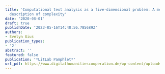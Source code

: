```yaml
---
title: 'Computational text analysis as a five-dimensional problem: A model for the
  description of complexity'
date: '2020-08-01'
draft: true
publishDate: '2023-05-16T14:40:56.785689Z'
authors:
- Evelyn Gius
publication_types:
- '2'
abstract: ''
featured: false
publication: '*LitLab Pamphlet*'
url_pdf: https://www.digitalhumanitiescooperation.de/wp-content/uploads/2020/08/p08_gius_eng.pdf
---
```


